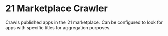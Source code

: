 # 21 Marketplace Crawler

Crawls published apps in the 21 marketplace. Can be configured to look for apps with specific titles for aggregation purposes.
